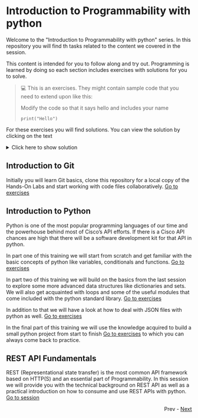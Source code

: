 # Introduction to Programmability with python

Welcome to the "Introduction to Programmability with python" series. In this repository you will find th tasks related to the content we covered in the session.

This content is intended for you to follow along and try out. Programming is learned by doing so each section includes exercises with solutions for you to solve. 

> :computer: This is an exercises. They might contain sample code that you need to extend upon like this:
> 
> Modify the code so that it says hello and includes your name
> ```python3
> print("Hello")
> ```

For these exercises you will find solutions. You can view the solution by clicking on the text

<details>
  <summary>Click here to show solution</summary>
  
  ```python3
  print("Hello Marcel")
  ```
</details>

## Introduction to Git
Initially you will learn Git basics, clone this repository for a local copy of the Hands-On Labs and start working with code files collaboratively.
[Go to exercises](intro_to_git.md)

## Introduction to Python
Python is one of the most popular programming languages of our time and the powerhouse behind most of Cisco’s API efforts. If there is a Cisco API chances are high that there will be a software development kit for that API in python. 

In part one of this training we will start from scratch and get familiar with the basic concepts of python like variables, conditionals and functions.
[Go to exercises](python_one_tasks.md)

In part two of this training we will build on the basics from the last session to explore some more advanced data structures like dictionaries and sets. We will also get acquainted with loops and some of the useful modules that come included with the python standard library. [Go to exercises](python_two_tasks.md)

In addition to that we will have a look at how to deal with JSON files with python as well. [Go to exercises](python_two_json.md)

In the final part of this training we will use the knowledge acquired to build a small python project from start to finish [Go to  exercises](sessions/python_three/Readme.md) to which you can always come back to practice.

## REST API Fundamentals
REST (Representational state transfer) is the most common API framework based on HTTP(S) and an essential part of Programmability. In this session we will provide you with the technical background on REST API as well as a practical introduction on how to consume and use REST APIs with python. [Go to session](rest_fundamentals/Readme.md)

<div align="right">
   
   Prev - [Next](intro_to_git.md)
</div>
